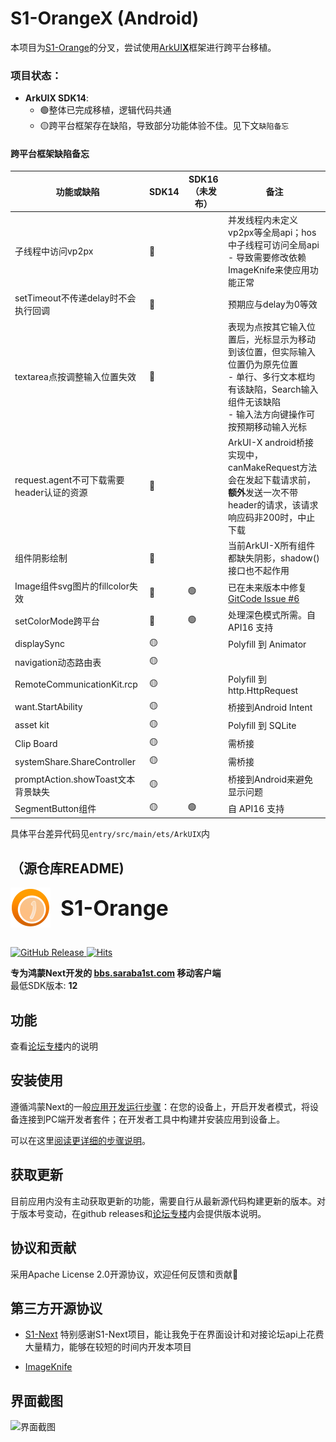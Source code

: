 # S1-OrangeX (Android)
本项目为[S1-Orange](https://github.com/wly5556/S1-Orange)的分叉，尝试使用[ArkUI**X**](https://gitcode.com/arkui-x)框架进行跨平台移植。

### 项目状态：

- **ArkUIX SDK14**: 
  - 🟢整体已完成移植，逻辑代码共通 
  - 🟡跨平台框架存在缺陷，导致部分功能体验不佳。见下文``缺陷备忘``

#### 跨平台框架缺陷备忘

| **功能或缺陷**                      | **SDK14** | **SDK16（未发布）** | **备注**                                                                                               |
|--------------------------------|-----------|----------------|------------------------------------------------------------------------------------------------------|
| 子线程中访问vp2px                    | 🔴        |                | 并发线程内未定义vp2px等全局api；hos中子线程可访问全局api<br/> - 导致需要修改依赖ImageKnife来使应用功能正常                                |
| setTimeout不传递delay时不会执行回调      | 🔴        |                | 预期应与delay为0等效                                                                                       |
| textarea点按调整输入位置失效             | 🔴        |                | 表现为点按其它输入位置后，光标显示为移动到该位置，但实际输入位置仍为原先位置<br/> - 单行、多行文本框均有该缺陷，Search输入组件无该缺陷<br/> - 输入法方向键操作可按预期移动输入光标 |
| request.agent不可下载需要header认证的资源 | 🔴        |                | ArkUI-X android桥接实现中，canMakeRequest方法会在发起下载请求前，**额外**发送一次不带header的请求，该请求响应码非200时，中止下载                |
| 组件阴影绘制                         | 🔴        |                | 当前ArkUI-X所有组件都缺失阴影，shadow()接口也不起作用                                                                   |
| Image组件svg图片的fillcolor失效       | 🔴        | 🟢             | 已在未来版本中修复[GitCode Issue #6](https://gitcode.com/arkui-x/arkui_for_android/issues/6)                  |
| setColorMode跨平台                | 🔴        | 🟢             | 处理深色模式所需。自 API16 支持                                                                                  |
| displaySync                    | 🟡        |                | Polyfill 到 Animator                                                                                  |
| navigation动态路由表                | 🟡        |                |                                                                                                      |
| RemoteCommunicationKit.rcp     | 🟡        |                | Polyfill 到 http.HttpRequest                                                                          |
| want.StartAbility              | 🟡        |                | 桥接到Android Intent                                                                                    |
| asset kit                      | 🟡        |                | Polyfill 到 SQLite                                                                                    |
| Clip Board                     | 🟡        |                | 需桥接                                                                                                  |
| systemShare.ShareController    | 🟡        |                | 需桥接                                                                                                  |
| promptAction.showToast文本背景缺失   | 🟡        |                | 桥接到Android来避免显示问题                                                                                    |
| SegmentButton组件                | 🟡        | 🟢             | 自 API16 支持                                                                                           |

具体平台差异代码见``entry/src/main/ets/ArkUIX``内

## （源仓库README)

  <div style="display: flex; align-items: center;">
    <img src="entry/src/main/resources/base/media/app_icon_center.png" alt="App Icon" width="64" height="64" style="margin-right: 16px;" />
    <h1 style="font-size: 2.4em; margin: 0;"><strong>S1-Orange</strong></h1>
  </div>
  <br />
  <p>
    <a href="https://github.com/wly5556/S1-Orange/releases">
      <img src="https://img.shields.io/github/v/release/wly5556/S1-Orange" alt="GitHub Release" />
    </a>
    <a href="https://hits.seeyoufarm.com">
      <img src="https://hits.seeyoufarm.com/api/count/incr/badge.svg?url=https%3A%2F%2Fgithub.com%2Fwly5556%2FS1-Orange&count_bg=%2379C83D&title_bg=%23555555&icon=&icon_color=%23E7E7E7&title=hits" alt="Hits" />
    </a>
  </p>


**专为鸿蒙Next开发的 [bbs.saraba1st.com](https://bbs.saraba1st.com/) 移动客户端**   
最低SDK版本: **12**

## 功能
查看[论坛专楼](https://bbs.saraba1st.com/2b/thread-2244111-1-1.html)内的说明

## 安装使用

遵循鸿蒙Next的一般[应用开发运行步骤](https://developer.huawei.com/consumer/cn/doc/harmonyos-guides-V5/ide-run-device-V5)：在您的设备上，开启开发者模式，将设备连接到PC端开发者套件；在开发者工具中构建并安装应用到设备上。

可以在这里[阅读更详细的步骤说明](https://bbs.saraba1st.com/2b/forum.php?mod=redirect&goto=findpost&ptid=2244111&pid=67282974)。

## 获取更新

目前应用内没有主动获取更新的功能，需要自行从最新源代码构建更新的版本。对于版本号变动，在github releases和[论坛专楼](https://bbs.saraba1st.com/2b/thread-2244111-1-1.html)内会提供版本说明。

## 协议和贡献

采用Apache License 2.0开源协议，欢迎任何反馈和贡献🥳

## 第三方开源协议

- [S1-Next](https://github.com/ykrank/S1-Next/blob/master/LICENSE.md) 特别感谢S1-Next项目，能让我免于在界面设计和对接论坛api上花费大量精力，能够在较短的时间内开发本项目

- [ImageKnife](https://gitee.com/openharmony-tpc/ImageKnife/blob/master/LICENSE)

## 界面截图

![界面截图](https://p.sda1.dev/22/ad8fdfe7c16a2d3cec953e2eca6d7970/overview.png)